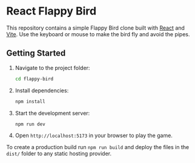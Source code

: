 # React Flappy Bird

This repository contains a simple Flappy Bird clone built with [React](https://react.dev/) and [Vite](https://vitejs.dev/). Use the keyboard or mouse to make the bird fly and avoid the pipes.

## Getting Started

1. Navigate to the project folder:
   ```bash
   cd flappy-bird
   ```
2. Install dependencies:
   ```bash
   npm install
   ```
3. Start the development server:
   ```bash
   npm run dev
   ```
4. Open `http://localhost:5173` in your browser to play the game.

To create a production build run `npm run build` and deploy the files in the `dist/` folder to any static hosting provider.
